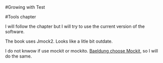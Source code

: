 #Growing with Test

#Tools chapter

I will follow the chapter but I will try to use the current version of the software.

The book uses Jmock2. Looks like a litle bit outdate.

I do not knwow if use mockit or mockito. [Baeldung choose Mockit](https://www.baeldung.com/mockito-vs-easymock-vs-jmockit), so I will do the same.
